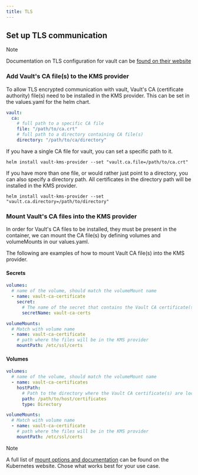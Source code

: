 ```yaml
---
title: TLS
---
```


## Set up TLS communication

> [!NOTE]
> Documentation on TLS configuration for vault can be [found on their website](https://developer.hashicorp.com/vault/docs/configuration/listener/tcp)

### Add Vault's CA file(s) to the KMS provider

To allow TLS encrypted communication with vault, Vault's CA (certificate authority) file(s) need to be installed in the KMS provider. This can be set in the values.yaml for the helm chart.

```yaml
vault:
  ca:
    # full path to a specific CA file
    file: "/path/to/ca.crt"
    # full path to a directory containing CA file(s)
    directory: "/path/to/ca/directory"
```

If you have a single CA file for vault, you can set a specific path to it.
```shell
helm install vault-kms-provider --set "vault.ca.file=/path/to/ca.crt"
```

If you have more than one file, or would rather just point to a directory, you can also specify a directory path. All certificates in the directory path will be installed in the KMS provider.
```shell
helm install vault-kms-provider --set "vault.ca.directory=/path/to/directory"
```

### Mount Vault's CA files into the KMS provider

In order for Vault's CA files to be installed, they must be present in the container, we can mount the CA file(s) by defining volumes and volumeMounts in our values.yaml.

The following are examples of how to mount Vault CA file(s) into the KMS provider.

#### Secrets

```yaml
volumes:
  # name of the volume, should match the volumeMount name
  - name: vault-ca-certificate
    secret:
      # The name of the secret that contains the Vault CA certificate(s)
      secretName: vault-ca-certs

volumeMounts:
  # Match with volume name
  - name: vault-ca-certificate
    # path where the files will be in the KMS provider
    mountPath: /etc/ssl/certs
```

#### Volumes

```yaml
volumes:
  # name of the volume, should match the volumeMount name
  - name: vault-ca-certificates
    hostPath:
      # Path to the directory where the Vault CA certificate(s) are located on the host machine
      path: /path/to/host/certificates
      type: Directory

volumeMounts:
  # Match with volume name
  - name: vault-ca-certificate
    # path where the files will be in the KMS provider
    mountPath: /etc/ssl/certs
```

> [!NOTE]
> A full list of [mount options and documentation](https://kubernetes.io/docs/concepts/storage/volumes/) can be found on the Kubernetes website. Chose what works best for your use case.
